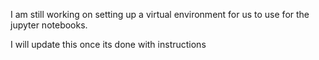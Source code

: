 I am still working on setting up a virtual environment for us to use for the jupyter notebooks.

I will update this once its done with instructions